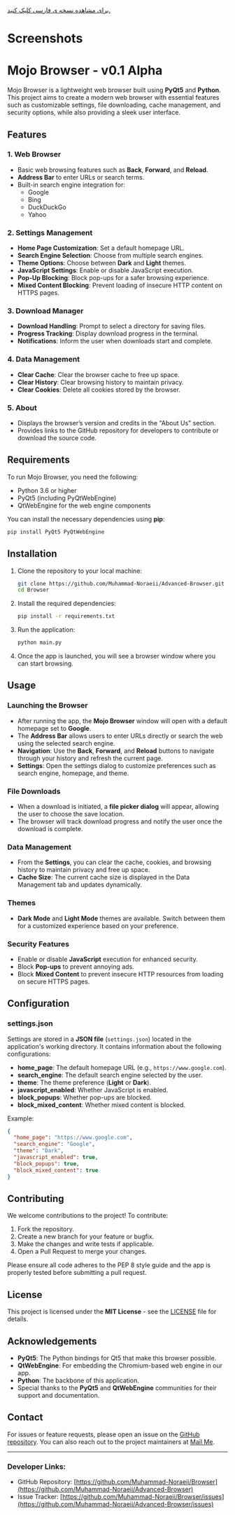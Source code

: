 [برای مشاهده نسخه ی فارسی کلیک کنید.](readme-fa.md)

# Screenshots


# Mojo Browser - v0.1 Alpha

Mojo  Browser is a lightweight web browser built using **PyQt5** and **Python**. This project aims to create a modern web browser with essential features such as customizable settings, file downloading, cache management, and security options, while also providing a sleek user interface.

## Features

### 1. **Web Browser**
   - Basic web browsing features such as **Back**, **Forward**, and **Reload**.
   - **Address Bar** to enter URLs or search terms.
   - Built-in search engine integration for:
     - Google
     - Bing
     - DuckDuckGo
     - Yahoo

### 2. **Settings Management**
   - **Home Page Customization**: Set a default homepage URL.
   - **Search Engine Selection**: Choose from multiple search engines.
   - **Theme Options**: Choose between **Dark** and **Light** themes.
   - **JavaScript Settings**: Enable or disable JavaScript execution.
   - **Pop-Up Blocking**: Block pop-ups for a safer browsing experience.
   - **Mixed Content Blocking**: Prevent loading of insecure HTTP content on HTTPS pages.

### 3. **Download Manager**
   - **Download Handling**: Prompt to select a directory for saving files.
   - **Progress Tracking**: Display download progress in the terminal.
   - **Notifications**: Inform the user when downloads start and complete.

### 4. **Data Management**
   - **Clear Cache**: Clear the browser cache to free up space.
   - **Clear History**: Clear browsing history to maintain privacy.
   - **Clear Cookies**: Delete all cookies stored by the browser.

### 5. **About**
   - Displays the browser’s version and credits in the "About Us" section.
   - Provides links to the GitHub repository for developers to contribute or download the source code.

## Requirements

To run Mojo Browser, you need the following:

- Python 3.6 or higher
- PyQt5 (including PyQtWebEngine)
- QtWebEngine for the web engine components

You can install the necessary dependencies using **pip**:

```bash
pip install PyQt5 PyQtWebEngine
```

## Installation

1. Clone the repository to your local machine:
   
   ```bash
   git clone https://github.com/Muhammad-Noraeii/Advanced-Browser.git
   cd Browser
   ```

2. Install the required dependencies:

   ```bash
   pip install -r requirements.txt
   ```

3. Run the application:

   ```bash
   python main.py
   ```

4. Once the app is launched, you will see a browser window where you can start browsing.

## Usage

### Launching the Browser
- After running the app, the **Mojo Browser** window will open with a default homepage set to **Google**.
- The **Address Bar** allows users to enter URLs directly or search the web using the selected search engine.
- **Navigation**: Use the **Back**, **Forward**, and **Reload** buttons to navigate through your history and refresh the current page.
- **Settings**: Open the settings dialog to customize preferences such as search engine, homepage, and theme.

### File Downloads
- When a download is initiated, a **file picker dialog** will appear, allowing the user to choose the save location.
- The browser will track download progress and notify the user once the download is complete.

### Data Management
- From the **Settings**, you can clear the cache, cookies, and browsing history to maintain privacy and free up space.
- **Cache Size**: The current cache size is displayed in the Data Management tab and updates dynamically.

### Themes
- **Dark Mode** and **Light Mode** themes are available. Switch between them for a customized experience based on your preference.

### Security Features
- Enable or disable **JavaScript** execution for enhanced security.
- Block **Pop-ups** to prevent annoying ads.
- Block **Mixed Content** to prevent insecure HTTP resources from loading on secure HTTPS pages.

## Configuration

### settings.json

Settings are stored in a **JSON file** (`settings.json`) located in the application's working directory. It contains information about the following configurations:

- **home_page**: The default homepage URL (e.g., `https://www.google.com`).
- **search_engine**: The default search engine selected by the user.
- **theme**: The theme preference (**Light** or **Dark**).
- **javascript_enabled**: Whether JavaScript is enabled.
- **block_popups**: Whether pop-ups are blocked.
- **block_mixed_content**: Whether mixed content is blocked.

Example:

```json
{
  "home_page": "https://www.google.com",
  "search_engine": "Google",
  "theme": "Dark",
  "javascript_enabled": true,
  "block_popups": true,
  "block_mixed_content": true
}
```

## Contributing

We welcome contributions to the project! To contribute:

1. Fork the repository.
2. Create a new branch for your feature or bugfix.
3. Make the changes and write tests if applicable.
4. Open a Pull Request to merge your changes.

Please ensure all code adheres to the PEP 8 style guide and the app is properly tested before submitting a pull request.

## License

This project is licensed under the **MIT License** - see the [LICENSE](LICENSE) file for details.

## Acknowledgements

- **PyQt5**: The Python bindings for Qt5 that make this browser possible.
- **QtWebEngine**: For embedding the Chromium-based web engine in our app.
- **Python**: The backbone of this application.
- Special thanks to the **PyQt5** and **QtWebEngine** communities for their support and documentation.



## Contact

For issues or feature requests, please open an issue on the [GitHub repository](https://github.com/Muhammad-Noraeii/Advanced-Browser). You can also reach out to the project maintainers at [Mail Me](mailto:Muhammad.Noraeii@gmail.com).

---

### Developer Links:

- GitHub Repository: [https://github.com/Muhammad-Noraeii/Browser](https://github.com/Muhammad-Noraeii/Advanced-Browser)
- Issue Tracker: [https://github.com/Muhammad-Noraeii/Browser/issues](https://github.com/Muhammad-Noraeii/Advanced-Browser/issues)

